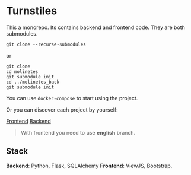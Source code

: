 # Turnstiles 

This a monorepo. Its contains backend and frontend code. They are both submodules.

```
git clone --recurse-submodules 
```

or 

```
git clone
cd molinetes
git submodule init
cd ../molinetes_back 
git submodule init
```
You can use `docker-compose` to start using the project.

Or you can discover each project by yourself:

[Frontend](https://github.com/nuxion/molinetes)
[Backend](https://github.com/nuxion/molinetes_back)
> With frontend you need to use **english** branch. 

## Stack
**Backend**: Python, Flask, SQLAlchemy
**Frontend**: ViewJS, Bootstrap.

